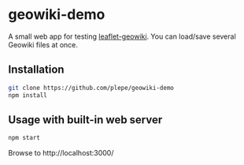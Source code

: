 # geowiki-demo
A small web app for testing [leaflet-geowiki](https://github.com/plepe/leaflet-geowiki). You can load/save several Geowiki files at once.

## Installation
```sh
git clone https://github.com/plepe/geowiki-demo
npm install
```

## Usage with built-in web server
```sh
npm start
```

Browse to http://localhost:3000/
